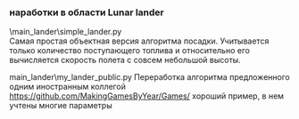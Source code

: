 ### наработки в области Lunar lander
\main_lander\simple_lander.py  
Самая простая объектная версия алгоритма посадки.
Учитывается только количество поступающего топлива и относительно его вычисляется скорость полета с совсем небольшой высоты.

main_lander\my_lander_public.py
Переработка алгоритма предложенного одним иностранным коллегой https://github.com/MakingGamesByYear/Games/
хороший пример, в нем учтены многие параметры